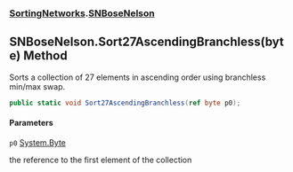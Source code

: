 ### [SortingNetworks](SortingNetworks.md 'SortingNetworks').[SNBoseNelson](SortingNetworks.SNBoseNelson.md 'SortingNetworks.SNBoseNelson')

## SNBoseNelson.Sort27AscendingBranchless(byte) Method

Sorts a collection of 27 elements in ascending order using branchless min/max swap.

```csharp
public static void Sort27AscendingBranchless(ref byte p0);
```
#### Parameters

<a name='SortingNetworks.SNBoseNelson.Sort27AscendingBranchless(byte).p0'></a>

`p0` [System.Byte](https://docs.microsoft.com/en-us/dotnet/api/System.Byte 'System.Byte')

the reference to the first element of the collection